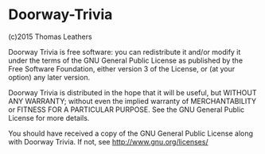 # Doorway-Trivia       
(c)2015 Thomas Leathers

  Doorway Trivia is free software: you can redistribute it and/or modify
  it under the terms of the GNU General Public License as published by
  the Free Software Foundation, either version 3 of the License, or
  (at your option) any later version.
  
  Doorway Trivia is distributed in the hope that it will be useful,
  but WITHOUT ANY WARRANTY; without even the implied warranty of
  MERCHANTABILITY or FITNESS FOR A PARTICULAR PURPOSE. See the
  GNU General Public License for more details.
 
  You should have received a copy of the GNU General Public License
  along with Doorway Trivia. If not, see <http://www.gnu.org/licenses/>

